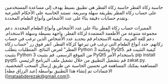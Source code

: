 حاسبة زكاة الفطر
حاسبة زكاة الفطر هي تطبيق بسيط يهدف إلى مساعدة المستخدمين على حساب زكاة الفطر بطريقة سهلة وسريعة. تستند الحاسبة على الأحكام الشرعية وتقدم حسابات دقيقة بناءً على عدد الأشخاص وأنواع الطعام المحددة.

المميزات
حساب زكاة الفطر بناءً على عدد الأشخاص وأنواع الطعام المحددة.
دعم مجموعة متنوعة من الأطعمة المعتمدة لزكاة الفطر.
واجهة بسيطة وسهلة الاستخدام.
دعم للغة العربية.
كيفية الاستخدام
قم بتحديد عدد الأشخاص الذين ترغب في حساب زكاتهم.
حدد أنواع الطعام التي ترغب في تبرعها كزكاة الفطر.
انقر فوق زر "حساب زكاة الفطر" لعرض النتائج.
المتطلبات
يتطلب Python 3 ومكتبة PyQt5.
كيفية التثبيت
قم بتثبيت Python 3 من الموقع الرسمي.
قم بتثبيت PyQt5 باستخدام الأمر pip install pyqt5.
قم بتشغيل التطبيق من خلال تشغيل ملف البرنامج الرئيسي zakat.py.
المساهمة
يمكنك المساهمة في تحسين الحاسبة عن طريق إرسال السحب الشخصية.
الاعتمادات
تم إنشاء هذا التطبيق بواسطة [عبد الرزاق مطة] ([mataabderezak@gmail.com]).
